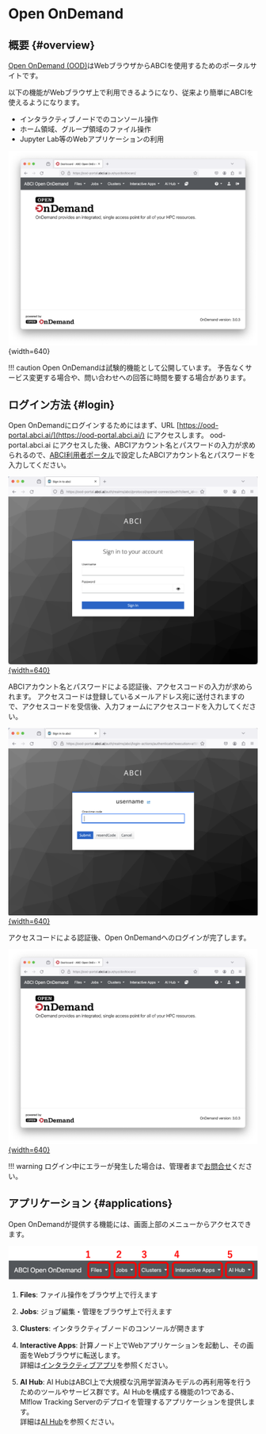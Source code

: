 # Open OnDemand

## 概要 {#overview}

[Open OnDemand (OOD)](https://openondemand.org/)はWebブラウザからABCIを使用するためのポータルサイトです。

以下の機能がWebブラウザ上で利用できるようになり、従来より簡単にABCIを使えるようになります。

- インタラクティブノードでのコンソール操作
- ホーム領域、グループ領域のファイル操作
- Jupyter Lab等のWebアプリケーションの利用

![Open OnDemandトップページ](img/ondemand-top-page.png){width=640}

!!! caution
    Open OnDemandは試験的機能として公開しています。
    予告なくサービス変更する場合や、問い合わせへの回答に時間を要する場合があります。


## ログイン方法 {#login}

Open OnDemandにログインするためにはまず、URL [https://ood-portal.abci.ai/](https://ood-portal.abci.ai/) にアクセスします。
ood-portal.abci.ai にアクセスした後、ABCIアカウント名とパスワードの入力が求められるので、[ABCI利用者ポータル](https://portal.abci.ai/)で設定したABCIアカウント名とパスワードを入力してください。

[![パスワード入力画面](img/login.png){width=640}](img/login.png)

ABCIアカウント名とパスワードによる認証後、アクセスコードの入力が求められます。
アクセスコードは登録しているメールアドレス宛に送付されますので、アクセスコードを受信後、入力フォームにアクセスコードを入力してください。

[![アクセスコード入力画面](img/email-otp.png){width=640}](img/email-otp.png)

アクセスコードによる認証後、Open OnDemandへのログインが完了します。

[![Open OnDemandトップページ](img/ondemand-top-page.png){width=640}](img/ondemand-top-page.png)

!!! warning
    ログイン中にエラーが発生した場合は、管理者まで[お問合せ](../contact.md)ください。


## アプリケーション {#applications}

Open OnDemandが提供する機能には、画面上部のメニューからアクセスできます。

[![Open OnDemand Application Menu](ood-menu.png)](ood-menu.png)

1. **Files**: ファイル操作をブラウザ上で行えます

2. **Jobs**: ジョブ編集・管理をブラウザ上で行えます

3. **Clusters**: インタラクティブノードのコンソールが開きます

4. **Interactive Apps**: 計算ノード上でWebアプリケーションを起動し、その画面をWebブラウザに転送します。<br>
   詳細は[インタラクティブアプリ](interactive-apps.md)を参照ください。

5. **AI Hub**: AI HubはABCI上で大規模な汎用学習済みモデルの再利用等を行うためのツールやサービス群です。AI Hubを構成する機能の1つである、Mlflow Tracking Serverのデプロイを管理するアプリケーションを提供します。<br>
   詳細は[AI Hub](aihub.md)を参照ください。

